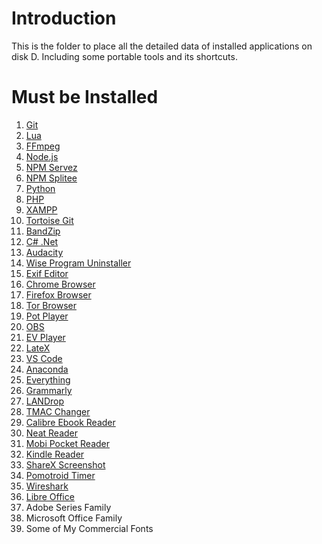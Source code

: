 # Introduction

This is the folder to place all the detailed data of installed applications on disk D.
Including some portable tools and its shortcuts.


# Must be Installed

1. [Git](https://git-scm.com/downloads)
2. [Lua](https://luabinaries.sourceforge.net/)
3. [FFmpeg](https://ffmpeg.org/download.html)
4. [Node.js](https://nodejs.org/en/download)
5. [NPM Servez](https://www.npmjs.com/package/servez)
6. [NPM Splitee](https://www.npmjs.com/package/splitee)
7. [Python](https://www.python.org/downloads/)
8. [PHP](https://www.php.net/downloads.php)
9. [XAMPP](https://www.apachefriends.org/download.html)
10. [Tortoise Git](https://tortoisegit.org/download/)
11. [BandZip](http://www.bandisoft.com/bandizip/)
12. [C# .Net](https://dotnet.microsoft.com/en-us/download)
13. [Audacity](https://www.audacityteam.org/download/)
14. [Wise Program Uninstaller](http://www.wisecleaner.com/wise-program-uninstaller.html)
15. [Exif Editor](https://exiftool.org/)
16. [Chrome Browser](https://www.google.com/chrome/)
17. [Firefox Browser](https://www.firefox.com.cn/)
18. [Tor Browser](https://www.torproject.org/download/)
19. [Pot Player](https://potplayer.daum.net/)
20. [OBS](https://obsproject.com/download)
21. [EV Player](https://www.ieway.cn/evplayer.html)
22. [LateX](https://zhuanlan.zhihu.com/p/166523064)
23. [VS Code](https://code.visualstudio.com/download)
24. [Anaconda](https://www.anaconda.com/download/)
25. [Everything](https://www.voidtools.com/zh-cn/downloads/)
26. [Grammarly](https://www.grammarly.com/desktop/windows)
27. [LANDrop](https://landrop.app/#downloads)
28. [TMAC Changer](https://technitium.com/tmac/)
29. [Calibre Ebook Reader](https://calibre-ebook.com/download_portable)
30. [Neat Reader](https://www.neat-reader.com/download)
31. [Mobi Pocket Reader](https://mobipocket-reader-desktop.en.softonic.com)
32. [Kindle Reader](https://read.amazon.com/landing)
33. [ShareX Screenshot](https://getsharex.com/)
34. [Pomotroid Timer](https://splode.github.io/pomotroid/)
35. [Wireshark](https://www.wireshark.org/download.html)
36. [Libre Office](https://www.libreoffice.org/download/download-libreoffice/)
37. Adobe Series Family
38. Microsoft Office Family
39. Some of My Commercial Fonts